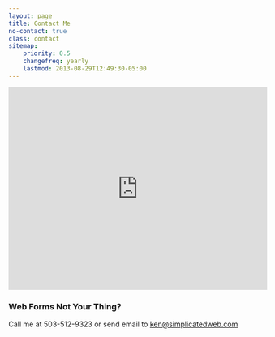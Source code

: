 ```yaml
---
layout: page
title: Contact Me
no-contact: true
class: contact
sitemap:
    priority: 0.5
    changefreq: yearly
    lastmod: 2013-08-29T12:49:30-05:00
---
```

<iframe src="http://www.contactme.com/5219137dc9278f000200072f/embed" frameborder="0" scrolling="no" allowtransparency="true" style="height: 400px; width: 510px;"></iframe>

### Web Forms Not Your Thing?

Call me at 503-512-9323 or send email to <a href="mailto:ken@simplicatedweb.com">ken@simplicatedweb.com</a>